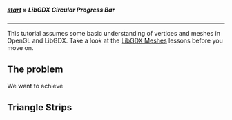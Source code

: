 ##### [start](https://github.com/mattdesl/lwjgl-basics/wiki) » LibGDX Circular Progress Bar

***

This tutorial assumes some basic understanding of vertices and meshes in OpenGL and LibGDX. Take a look at the [LibGDX Meshes](LibGDX-Meshes) lessons before you move on. 

## The problem

We want to achieve 

## Triangle Strips
